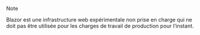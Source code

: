 > [!NOTE]
> Blazor est une infrastructure web expérimentale non prise en charge qui ne doit pas être utilisée pour les charges de travail de production pour l’instant.
